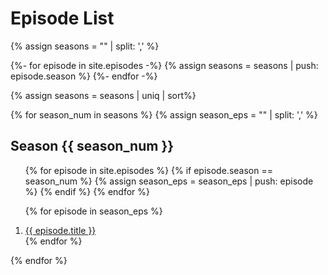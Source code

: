 ---
---
# Episode List

{% assign seasons = "" | split: ',' %}

{%- for episode in site.episodes -%}
  {% assign seasons = seasons | push: episode.season %}
{%- endfor -%}

{% assign seasons = seasons | uniq | sort%}

{% for season_num in seasons %}
  {% assign season_eps = "" | split: ',' %}

  <h2 id="Season {{ tag }}">Season {{ season_num }}</h2>
  <ol>

  {% for episode in site.episodes %}
    {% if episode.season == season_num %}
      {% assign season_eps = season_eps | push: episode %}
    {% endif %}
  {% endfor %}

  {% for episode in season_eps %}
    <li><a href="{{ tagged.url }}">{{ episode.title }}</a></li>
  {% endfor %}

  </ol>
{% endfor %}